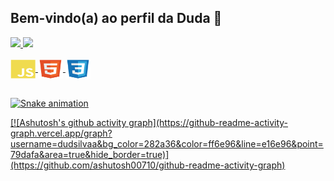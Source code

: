 ## Bem-vindo(a) ao perfil da Duda 🤗

 <div>
   <a href="https://github.com/dudsilvaa">
   <img height="180em" src="https://github-readme-stats.vercel.app/api?username=dudsilvaa&show_icons=true&theme=dracula&include_all_commits=true&count_private=true"/>
   <img height="180em" src="https://github-readme-stats.vercel.app/api/top-langs/?username=dudsilvaa&layout=compact&langs_count=6&theme=dracula"/>

</div>
<div style="display: inline_block"><br>
  <img align="center" alt="Js" height="30" width="40" src="https://raw.githubusercontent.com/devicons/devicon/master/icons/javascript/javascript-plain.svg">
  <img align="center" alt="HTML" height="30" width="40" src="https://raw.githubusercontent.com/devicons/devicon/master/icons/html5/html5-original.svg">
  <img align="center" alt="CSS" height="30" width="40" src="https://raw.githubusercontent.com/devicons/devicon/master/icons/css3/css3-original.svg">
</div>
 
 <br>
 
<div> 
  
 
  ![Snake animation](https://github.com/dudsilvaa/dudsilvaa/blob/output/github-contribution-grid-snake.svg)

</div>


<div>
 [![Ashutosh's github activity graph](https://github-readme-activity-graph.vercel.app/graph?username=dudsilvaa&bg_color=282a36&color=ff6e96&line=e16e96&point=79dafa&area=true&hide_border=true)](https://github.com/ashutosh00710/github-readme-activity-graph)
</div>
